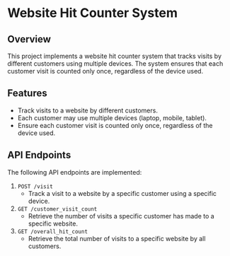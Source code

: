 # Website Hit Counter System

## Overview
This project implements a website hit counter system that tracks visits by different customers using multiple devices. The system ensures that each customer visit is counted only once, regardless of the device used.

## Features
- Track visits to a website by different customers.
- Each customer may use multiple devices (laptop, mobile, tablet).
- Ensure each customer visit is counted only once, regardless of the device used.

## API Endpoints
The following API endpoints are implemented:

1. `POST /visit`
   - Track a visit to a website by a specific customer using a specific device.
2. `GET /customer_visit_count`
   - Retrieve the number of visits a specific customer has made to a specific website.
3. `GET /overall_hit_count`
   - Retrieve the total number of visits to a specific website by all customers.
